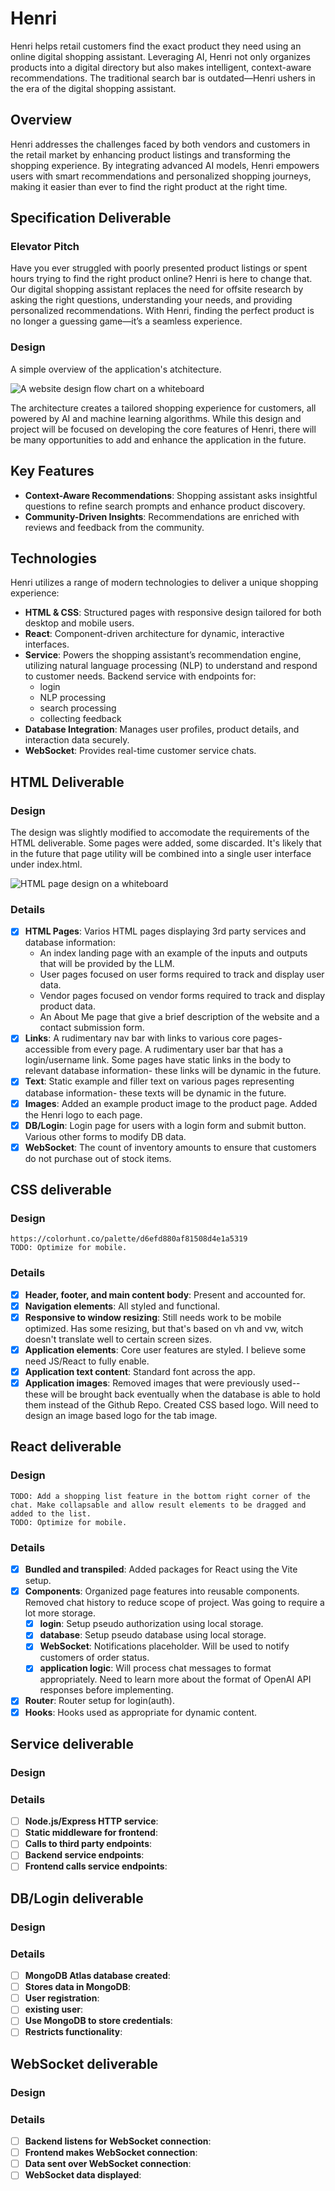 # Henri

Henri helps retail customers find the exact product they need using an online digital shopping assistant. Leveraging AI, Henri not only organizes products into a digital directory but also makes intelligent, context-aware recommendations. The traditional search bar is outdated—Henri ushers in the era of the digital shopping assistant.

## Overview

Henri addresses the challenges faced by both vendors and customers in the retail market by enhancing product listings and transforming the shopping experience. By integrating advanced AI models, Henri empowers users with smart recommendations and personalized shopping journeys, making it easier than ever to find the right product at the right time.

## Specification Deliverable

### Elevator Pitch

Have you ever struggled with poorly presented product listings or spent hours trying to find the right product online? Henri is here to change that. Our digital shopping assistant replaces the need for offsite research by asking the right questions, understanding your needs, and providing personalized recommendations. With Henri, finding the perfect product is no longer a guessing game—it’s a seamless experience.

### Design
A simple overview of the application's atchitecture.

![A website design flow chart on a whiteboard](./Assets/Notes/2024-08-29_HenriApplicationDesign.jpg)

The architecture creates a tailored shopping experience for customers, all powered by AI and machine learning algorithms. While this design and project will be focused on developing the core features of Henri, there will be many opportunities to add and enhance the application in the future.

## Key Features

- **Context-Aware Recommendations**: Shopping assistant asks insightful questions to refine search prompts and enhance product discovery.
- **Community-Driven Insights**: Recommendations are enriched with reviews and feedback from the community.

## Technologies

Henri utilizes a range of modern technologies to deliver a unique shopping experience:

- **HTML & CSS**: Structured pages with responsive design tailored for both desktop and mobile users.
- **React**: Component-driven architecture for dynamic, interactive interfaces.
- **Service**: Powers the shopping assistant’s recommendation engine, utilizing natural language processing (NLP) to understand and respond to customer needs. Backend service with endpoints for:
    - login
    - NLP processing
    - search processing
    - collecting feedback
- **Database Integration**: Manages user profiles, product details, and interaction data securely.
- **WebSocket**: Provides real-time customer service chats.

## HTML Deliverable

### Design
The design was slightly modified to accomodate the requirements of the HTML deliverable. Some pages were added, some discarded. It's likely that in the future that page utility will be combined into a single user interface under index.html.

![HTML page design on a whiteboard](./Assets/Notes/2024-09-26_HenriHtmlDesign.jpg)

### Details

- [x] **HTML Pages**: Varios HTML pages displaying 3rd party services and database information:
    - An index landing page with an example of the inputs and outputs that will be provided by the LLM.
    - User pages focused on user forms required to track and display user data.
    - Vendor pages focused on vendor forms required to track and display product data.
    - An About Me page that give a brief description of the website and a contact submission form.
- [x] **Links**: A rudimentary nav bar with links to various core pages- accessible from every page. A rudimentary user bar that has a login/username link. Some pages have static links in the body to relevant database information- these links will be dynamic in the future.
- [x] **Text**: Static example and filler text on various pages representing database information- these texts will be dynamic in the future.
- [x] **Images**: Added an example product image to the product page. Added the Henri logo to each page.
- [x] **DB/Login**: Login page for users with a login form and submit button. Various other forms to modify DB data.
- [x] **WebSocket**: The count of inventory amounts to ensure that customers do not purchase out of stock items.

## CSS deliverable

### Design
    https://colorhunt.co/palette/d6efd880af81508d4e1a5319
    TODO: Optimize for mobile.

### Details

- [x] **Header, footer, and main content body**: Present and accounted for.
- [x] **Navigation elements**: All styled and functional.
- [x] **Responsive to window resizing**: Still needs work to be mobile optimized. Has some resizing, but that's based on vh and vw, witch doesn't translate well to certain screen sizes.
- [x] **Application elements**: Core user features are styled. I believe some need JS/React to fully enable. 
- [x] **Application text content**: Standard font across the app.
- [x] **Application images**: Removed images that were previously used-- these will be brought back eventually when the database is able to hold them instead of the Github Repo. Created CSS based logo. Will need to design an image based logo for the tab image.

## React deliverable

### Design
    TODO: Add a shopping list feature in the bottom right corner of the chat. Make collapsable and allow result elements to be dragged and added to the list.
    TODO: Optimize for mobile.
### Details

- [x] **Bundled and transpiled**: Added packages for React using the Vite setup.
- [x] **Components**: Organized page features into reusable components. Removed chat history to reduce scope of project. Was going to require a lot more storage.
    - [x] **login**: Setup pseudo authorization using local storage.
    - [x] **database**: Setup pseudo database using local storage.
    - [x] **WebSocket**: Notifications placeholder. Will be used to notify customers of order status.
    - [x] **application logic**: Will process chat messages to format appropriately. Need to learn more about the format of OpenAI API responses before implementing.
- [x] **Router**: Router setup for login(auth).
- [x] **Hooks**: Hooks used as appropriate for dynamic content.

## Service deliverable

### Design

### Details

- [ ] **Node.js/Express HTTP service**:
- [ ] **Static middleware for frontend**:
- [ ] **Calls to third party endpoints**:
- [ ] **Backend service endpoints**:
- [ ] **Frontend calls service endpoints**:

## DB/Login deliverable

### Design

### Details

- [ ] **MongoDB Atlas database created**:
- [ ] **Stores data in MongoDB**:
- [ ] **User registration**:
- [ ] **existing user**:
- [ ] **Use MongoDB to store credentials**:
- [ ] **Restricts functionality**:

## WebSocket deliverable

### Design

### Details

- [ ] **Backend listens for WebSocket connection**:
- [ ] **Frontend makes WebSocket connection**:
- [ ] **Data sent over WebSocket connection**:
- [ ] **WebSocket data displayed**:
